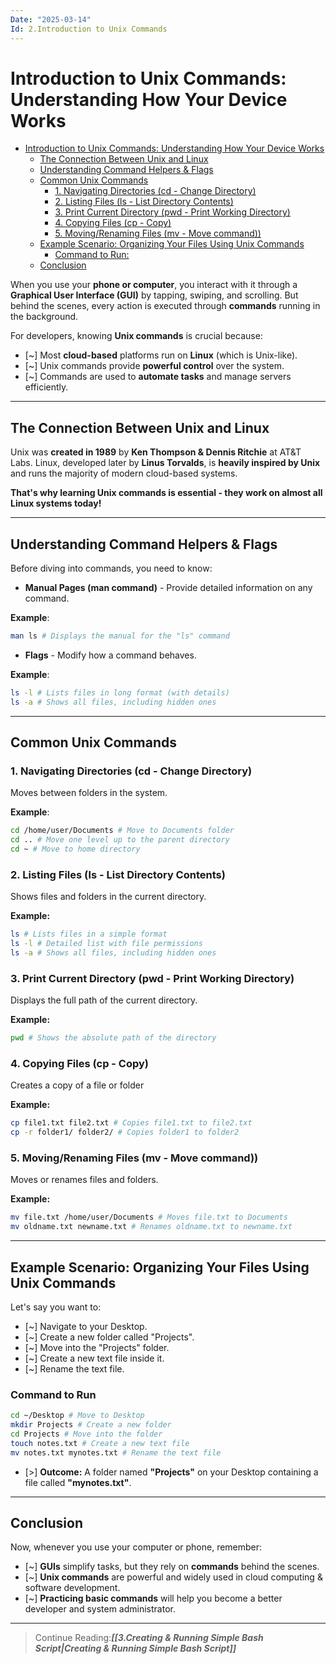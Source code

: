 ```yaml
---
Date: "2025-03-14"
Id: 2.Introduction to Unix Commands
---
```


# Introduction to Unix Commands: Understanding How Your Device Works

<!--toc:start-->

- [Introduction to Unix Commands: Understanding How Your Device Works](#introduction-to-unix-commands-understanding-how-your-device-works)
  - [The Connection Between Unix and Linux](#the-connection-between-unix-and-linux)
  - [Understanding Command Helpers & Flags](#understanding-command-helpers-flags)
  - [Common Unix Commands](#common-unix-commands)
    - [1. Navigating Directories (cd - Change Directory)](#1-navigating-directories-cd-change-directory)
    - [2. Listing Files (ls - List Directory Contents)](#2-listing-files-ls-list-directory-contents)
    - [3. Print Current Directory (pwd - Print Working Directory)](#3-print-current-directory-pwd-print-working-directory)
    - [4. Copying Files (cp - Copy)](#4-copying-files-cp-copy)
    - [5. Moving/Renaming Files (mv - Move command))](#5-movingrenaming-files-mv-move-command)
  - [Example Scenario: Organizing Your Files Using Unix Commands](#example-scenario-organizing-your-files-using-unix-commands)
    - [Command to Run:](#command-to-run)
  - [Conclusion](#conclusion)
  <!--toc:end-->

When you use your **phone or computer**, you interact with it through a **Graphical User Interface (GUI)** by tapping, swiping, and scrolling. But behind the scenes, every action is executed through **commands** running in the background.

For developers, knowing **Unix commands** is crucial because:

- [~] Most **cloud-based** platforms run on **Linux** (which is Unix-like).
- [~] Unix commands provide **powerful control** over the system.
- [~] Commands are used to **automate tasks** and manage servers efficiently.

---

## The Connection Between Unix and Linux

Unix was **created in 1989** by **Ken Thompson & Dennis Ritchie** at AT&T Labs.
Linux, developed later by **Linus Torvalds**, is **heavily inspired by Unix** and runs the majority of modern cloud-based systems.

**That's why learning Unix commands is essential - they work on almost all Linux systems today!**

---

## Understanding Command Helpers & Flags

Before diving into commands, you need to know:

- **Manual Pages (man command)** - Provide detailed information on any command.

**Example**:

```bash
man ls # Displays the manual for the "ls" command
```

- **Flags** - Modify how a command behaves.

**Example**:

```bash
ls -l # Lists files in long format (with details)
ls -a # Shows all files, including hidden ones
```

---

## Common Unix Commands

### 1. Navigating Directories (cd - Change Directory)

Moves between folders in the system.

**Example**:

```bash
cd /home/user/Documents # Move to Documents folder
cd .. # Move one level up to the parent directory
cd ~ # Move to home directory
```

### 2. Listing Files (ls - List Directory Contents)

Shows files and folders in the current directory.

**Example:**

```bash
ls # Lists files in a simple format
ls -l # Detailed list with file permissions
ls -a # Shows all files, including hidden ones
```

### 3. Print Current Directory (pwd - Print Working Directory)

Displays the full path of the current directory.

**Example:**

```bash
pwd # Shows the absolute path of the directory
```

### 4. Copying Files (cp - Copy)

Creates a copy of a file or folder

**Example:**

```bash
cp file1.txt file2.txt # Copies file1.txt to file2.txt
cp -r folder1/ folder2/ # Copies folder1 to folder2
```

### 5. Moving/Renaming Files (mv - Move command))

Moves or renames files and folders.

**Example:**

```bash
mv file.txt /home/user/Documents # Moves file.txt to Documents
mv oldname.txt newname.txt # Renames oldname.txt to newname.txt
```

---

## Example Scenario: Organizing Your Files Using Unix Commands

Let's say you want to:

- [~] Navigate to your Desktop.
- [~] Create a new folder called "Projects".
- [~] Move into the "Projects" folder.
- [~] Create a new text file inside it.
- [~] Rename the text file.

### Command to Run

```bash
cd ~/Desktop # Move to Desktop
mkdir Projects # Create a new folder
cd Projects # Move into the folder
touch notes.txt # Create a new text file
mv notes.txt mynotes.txt # Rename the text file
```

- [>] **Outcome:** A folder named **"Projects"** on your Desktop containing a file called **"mynotes.txt"**.

---

## Conclusion

Now, whenever you use your computer or phone, remember:

- [~] **GUIs** simplify tasks, but they rely on **commands** behind the scenes.
- [~] **Unix commands** are powerful and widely used in cloud computing & software development.
- [~] **Practicing basic commands** will help you become a better developer and system administrator.

---

> Continue Reading:**_[[3.Creating & Running Simple Bash Script|Creating & Running Simple Bash Script]]_**
